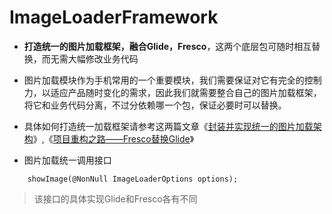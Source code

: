 # ImageLoaderFramework
- **打造统一的图片加载框架，融合Glide，Fresco**，这两个底层包可随时相互替换，而无需大幅修改业务代码


- 图片加载模块作为手机常用的一个重要模块，我们需要保证对它有完全的控制力，以适应产品随时变化的需求，因此我们就需要整合自己的图片加载框架，将它和业务代码分离，不过分依赖哪一个包，保证必要时可以替换。

- 具体如何打造统一加载框架请参考这两篇文章《[封装并实现统一的图片加载架构](https://juejin.im/post/58b280b92f301e0068078669)》,《[项目重构之路——Fresco替换Glide](https://juejin.im/post/58b280b92f301e0068078669)》

- 图片加载统一调用接口
```
    showImage(@NonNull ImageLoaderOptions options);
```

> 该接口的具体实现Glide和Fresco各有不同

